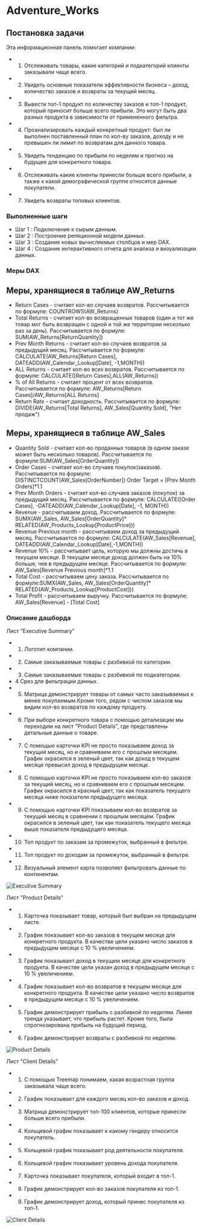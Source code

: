 # Adventure_Works

## Постановка задачи

Эта информационная панель помогает компании:
- 1. Отслеживать товары, какие категорий и подкатегорий клиенты заказывали чаще всего.
- 2. Увидеть основные показатели эффективности бизнеса – доход, количество заказов и возвраты за текущий месяц.
- 3. Вывести топ-1 продукт по количеству заказов и топ-1 продукт, который приносит больше всего прибыли. Это могут быть два разных продукта в зависимости от примененного фильтра.
- 4. Проанализировать каждый конкретный продукт: был ли выполнен поставленный план по кол-ву заказов, доходу и не превышен ли лимит по возвратам для данного товара.
- 5. Увидеть тенденцию по прибыли по неделям и прогноз на будущее для конкретного товара.
- 6. Отслеживать какие клиенты принесли больше всего прибыли, а также к какой демографической группе относятся данные покупатели.
- 7. Увидеть возвраты топовых клиентов.

### Выполненные шаги

- Шаг 1 : Подключение к сырым данным.
- Шаг 2 : Построение реляционной модели данных.
- Шаг 3 : Создание новых вычисляемых столбцов и мер DAX.
- Шаг 4 : Создание интерактивного отчета для анализа и визуализации данных.

### Меры DAX
## Меры, хранящиеся в таблице AW_Returns
- Return Cases - считает кол-во случаев возвратов. Рассчитывается по формуле: COUNTROWS(AW_Returns)
- Total Returns - считает кол-во возвращенных товаров (один и тот же товар мог быть возвращен с одной и той же территории несколько раз за день). Рассчитывается по формуле: SUM(AW_Returns[ReturnQuantity])
- Prev Month Returns - считает кол-во случаев возвратов за предыдущий месяц. Рассчитывается по формуле: CALCULATE(AW_Returns[Return Cases], DATEADD(AW_Calendar_Lookup[Date], -1,MONTH))
- ALL Returns - считает кол-во всех возвратов. Рассчитывается по формуле: CALCULATE([Return Cases],ALL(AW_Returns))
- % of All Returns - считает процент от всех возвратов. Рассчитывается по формуле: AW_Returns[Return Cases]/AW_Returns[ALL Returns]
- Return Rate - считает доходность. Рассчитывается по формуле: DIVIDE(AW_Returns[Total Returns], AW_Sales[Quantity Sold], "Нет продаж")
## Меры, хранящиеся в таблице AW_Sales
- Quantity Sold - считает кол-во проданных товаров (в одном заказе может быть несколько товаров). Рассчитывается по формуле:SUM(AW_Sales[OrderQuantity])
- Order Cases - считает кол-во случаев покупок(заказов). Рассчитывается по формуле: DISTINCTCOUNT(AW_Sales[OrderNumber])
Order Target = [Prev Month Orders]*1.1
- Prev Month Orders - считает кол-во случаев заказов (покупок) за предыдущий месяц. Рассчитывается по формуле: CALCULATE([Order Cases], -DATEADD(AW_Calendar_Lookup[Date], -1, MONTH))
- Revenue - рассчитываем доход. Рассчитывается по формуле: SUMX(AW_Sales, AW_Sales[OrderQuantity]* RELATED(AW_Products_Lookup[ProductPrice]))
- Revenue Previous month - рассчитываем доход за предыдущий месяц. Рассчитывается по формуле: CALCULATE(AW_Sales[Revenue], DATEADD(AW_Calendar_Lookup[Date],-1,MONTH))
- Revenue 10% - рассчитывает цель, которую мы должны достичь в текущем месяце. В текущем месяце доход должен быть на 10% больше, чев в предыдущем месяце. Рассчитывается по формуле: AW_Sales[Revenue Previous month]*1.1
- Total Cost - рассчитываем цену заказа. Рассчитывается по формуле:SUMX(AW_Sales, AW_Sales[OrderQuantity]* RELATED(AW_Products_Lookup[ProductCost]))
- Total Profit - рассчитываем выручку. Рассчитывается по формуле: AW_Sales[Revenue] - [Total Cost]

### Описание дашборда

Лист "Executive Summary"
- 1. Логотип компании.
- 2. Самые заказываемые товары с разбивкой по категории.
- 3. Самые заказываемые товары с разбивкой по подкатегории.
- 4 Срез для фильтрации данных.
- 5. Матрица демонстрирует товары от самых часто заказываемых к менее покупаемым.Кроме того, рядом с числом заказов мы видим кол-во возвратов по каждому продукту.
- 6. При выборе конкретного товара с помощью детализации мы переходим на лист "Product Details", где представлены детальные данные о товаре.
- 7. С помощью карточки KPI не просто показываем доход за текущий месяц, но и сравниваем его с прошлым месяцем. График окрасился в зеленый цвет, так как доход в текущем месяце превысил доход в предыдущем месяце.
- 8. С помощью карточки KPI не просто показываем кол-во заказов за текущий месяц, но и сравниваем его с прошлым месяцем. График окрасился в красный цвет, так как показатель текущего месяца ниже показателя предыдущего месяца.
- 9. С помощью карточки KPI показываем кол-во возвратов за текущий месяц в сравнении с прошлым месяцем. График окрасился в зеленый цвет, так как показатель текущего месяца выше показателя предыдущего месяца.
- 10. Топ продукт по заказам за промежуток, выбранный в фильтре.
- 11. Топ продукт по доходам за промежуток, выбранный в фильтре.
- 12. Визуальный элемент карта позволяет фильтровать данные по континентам.

![Executive Summary](https://github.com/user-attachments/assets/37cfd024-d48e-427b-92c4-15fe0bf04ed5)

Лист "Product Details"
- 1. Карточка показывает товар, который был выбран на предыдущем листе.
- 2. График показывает кол-во заказов в текущем месяце для конкретного продукта. В качестве цели указано число заказов в предыдущем месяце с 10 % увеличением.
- 3. График показывает доход в текущем месяце для конкретного продукта. В качестве цели указан доход в предыдущем месяце с 10 % увеличением.
- 4. График показывает кол-во возвратов в текущем месяце для конкретного продукта. В качестве цели указано число возвратов в предыдущем месяце с 10 % увеличением.
- 5. График демонстрирует прибыль с разбивкой по неделям. Линяя тренда указывает, что прибыль растет. Кроме того, была спрогнозирована прибыль на будущий период.
- 6. График демонстрирует возвраты с разбивкой по неделям.

![Product Details](https://github.com/user-attachments/assets/7b7d84ed-2dc0-43ea-ab67-c0f6fd1b0d4a)

Лист "Client Details"
- 1.  С помощью Treemap понимаем, какая возрастная группа заказывала чаще всего.
- 2. График показывает для каждого месяц кол-во заказов и доход.
- 3. Матрица демонстрирует топ-100 клиентов, которые принесли больше всего прибыли.
- 4. Кольцевой график показывает к какому гендеру относится покупатель.
- 5. Кольцевой график показывает род деятельности покупателя.
- 6. Кольцевой график показывает уровень дохода покупателя.
- 7. Карточка показывает покупателя, который входит в топ-1.
- 8. График демонстрирует кол-во заказов покупателя из топ-1.
- 9. График демонстрирует доход, который принес покупателя из топ-1.

![Client Details](https://github.com/user-attachments/assets/9f44d96e-125e-4906-b110-f682ed3774c5)


